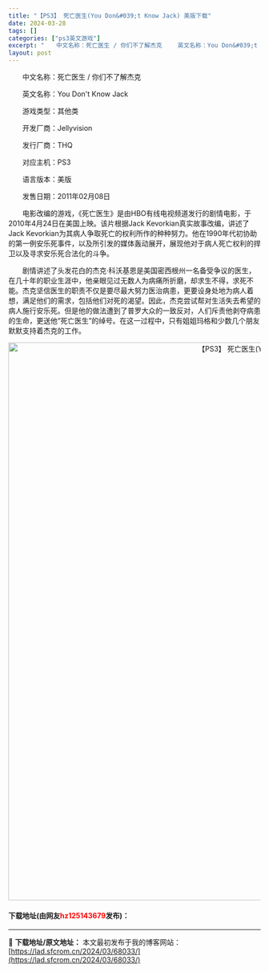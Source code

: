 ```yaml
---
title: "【PS3】 死亡医生(You Don&#039;t Know Jack) 美版下载"
date: 2024-03-28
tags: []
categories: ["ps3英文游戏"]
excerpt: "　　中文名称：死亡医生 / 你们不了解杰克 　　英文名称：You Don&#039;t Know Jack 　　游戏类型：其他类 　　开发厂商：Jellyvision 　　发行厂商：THQ 　　对应主机：PS3 　　语言版本：美版 　　发售日期：2011年02月08日 　　电影改编的游戏，《死亡医生》&hellip;"
layout: post
---
```


 <p>　　中文名称：死亡医生 / 你们不了解杰克</p> <p>　　英文名称：You Don&#39;t Know Jack</p> <p>　　游戏类型：其他类</p> <p>　　开发厂商：Jellyvision</p> <p>　　发行厂商：THQ</p> <p>　　对应主机：PS3</p> <p>　　语言版本：美版</p> <p>　　发售日期：2011年02月08日</p> <p>　　电影改编的游戏，《死亡医生》是由HBO有线电视频道发行的剧情电影，于2010年4月24日在美国上映。该片根据Jack Kevorkian真实故事改编，讲述了Jack Kevorkian为其病人争取死亡的权利所作的种种努力。他在1990年代初协助的第一例安乐死事件，以及所引发的媒体轰动展开，展现他对于病人死亡权利的捍卫以及寻求安乐死合法化的斗争。</p> <p>　　剧情讲述了头发花白的杰克&middot;科沃基恩是美国密西根州一名备受争议的医生，在几十年的职业生涯中，他亲眼见过无数人为病痛所折磨，却求生不得，求死不能。杰克坚信医生的职责不仅是要尽最大努力医治病患，更要设身处地为病人着想，满足他们的需求，包括他们对死的渴望。因此，杰克尝试帮对生活失去希望的病人施行安乐死。但是他的做法遭到了普罗大众的一致反对，人们斥责他剥夺病患的生命，更送他&ldquo;死亡医生&rdquo;的绰号。在这一过程中，只有姐姐玛格和少数几个朋友默默支持着杰克的工作。</p> <p align="center"><img align="" border="0" src="https://lad.sfcrom.cn/wp-content/uploads/2024/03/20240328_66051ba9244a1.jpg" width="1112" alt="【PS3】 死亡医生(You Don&amp;#039;t Know Jack) 美版下载" /></p> <p><h4>下载地址(由网友<font color="red">hz125143679</font>发布)：</h4></p> 

---
📖 **下载地址/原文地址：** 本文最初发布于我的博客网站：[https://lad.sfcrom.cn/2024/03/68033/](https://lad.sfcrom.cn/2024/03/68033/)
